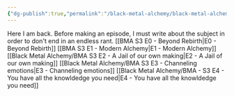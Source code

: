 ```yaml
---
{"dg-publish":true,"permalink":"/black-metal-alchemy/black-metal-alchemy-blog/"}
---
```



Here I am back. Before making an episode, I must write about the subject in order to don't end in an endless rant.
[[BMA S3 E0 - Beyond Rebirth\|E0 - Beyond Rebirth]]
[[BMA S3 E1 - Modern Alchemy\|E1 - Modern Alchemy]]
[[Black Metal Alchemy/BMA S3 E2 - A Jail of our own making\|E2 - A Jail of our own making]]
[[Black Metal Alchemy/BMA S3 E3 - Channeling emotions\|E3 - Channeling emotions]]
[[Black Metal Alchemy/BMA - S3 E4 - You have all the knowldedge you need\|E4 - You have all the knowldedge you need]]

